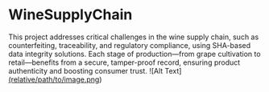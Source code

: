 # WineSupplyChain
This project addresses critical challenges in the wine supply chain, such as counterfeiting, traceability, and regulatory compliance, using SHA-based data integrity solutions. Each stage of production—from grape cultivation to retail—benefits from a secure, tamper-proof record, ensuring product authenticity and boosting consumer trust.
![Alt Text][(relative/path/to/image.png](https://github.com/siddhantborse/WineSupplyChain/blob/main/images/image.png))

